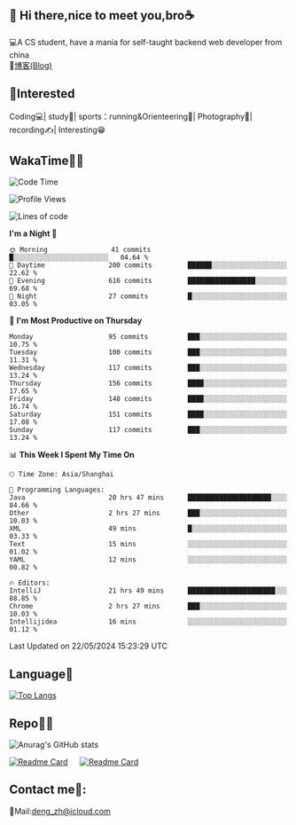 👋 Hi there,nice to meet you,bro☕
---
💻A CS student, have a mania for self-taught backend web developer from china   
📌[博客(Blog)](https://github.com/HealUP/MyBlog)

 <!-- waka-box start -->
 <!-- waka-box end -->
 
🧲**Interested**
--
Coding💻| study📖| sports：running&Orienteering🏃‍| Photography📸| recording✍️| Interesting😁

WakaTime👨‍💻
---
<!--START_SECTION:waka-->
![Code Time](http://img.shields.io/badge/Code%20Time-1%2C180%20hrs%2022%20mins-blue)

![Profile Views](http://img.shields.io/badge/Profile%20Views-3-blue)

![Lines of code](https://img.shields.io/badge/From%20Hello%20World%20I%27ve%20Written-205.0%20thousand%20lines%20of%20code-blue)

**I'm a Night 🦉** 

```text
🌞 Morning                41 commits          █░░░░░░░░░░░░░░░░░░░░░░░░   04.64 % 
🌆 Daytime                200 commits         ██████░░░░░░░░░░░░░░░░░░░   22.62 % 
🌃 Evening                616 commits         █████████████████░░░░░░░░   69.68 % 
🌙 Night                  27 commits          █░░░░░░░░░░░░░░░░░░░░░░░░   03.05 % 
```
📅 **I'm Most Productive on Thursday** 

```text
Monday                   95 commits          ███░░░░░░░░░░░░░░░░░░░░░░   10.75 % 
Tuesday                  100 commits         ███░░░░░░░░░░░░░░░░░░░░░░   11.31 % 
Wednesday                117 commits         ███░░░░░░░░░░░░░░░░░░░░░░   13.24 % 
Thursday                 156 commits         ████░░░░░░░░░░░░░░░░░░░░░   17.65 % 
Friday                   148 commits         ████░░░░░░░░░░░░░░░░░░░░░   16.74 % 
Saturday                 151 commits         ████░░░░░░░░░░░░░░░░░░░░░   17.08 % 
Sunday                   117 commits         ███░░░░░░░░░░░░░░░░░░░░░░   13.24 % 
```


📊 **This Week I Spent My Time On** 

```text
🕑︎ Time Zone: Asia/Shanghai

💬 Programming Languages: 
Java                     20 hrs 47 mins      █████████████████████░░░░   84.66 % 
Other                    2 hrs 27 mins       ███░░░░░░░░░░░░░░░░░░░░░░   10.03 % 
XML                      49 mins             █░░░░░░░░░░░░░░░░░░░░░░░░   03.33 % 
Text                     15 mins             ░░░░░░░░░░░░░░░░░░░░░░░░░   01.02 % 
YAML                     12 mins             ░░░░░░░░░░░░░░░░░░░░░░░░░   00.82 % 

🔥 Editors: 
IntelliJ                 21 hrs 49 mins      ██████████████████████░░░   88.85 % 
Chrome                   2 hrs 27 mins       ███░░░░░░░░░░░░░░░░░░░░░░   10.03 % 
Intellijidea             16 mins             ░░░░░░░░░░░░░░░░░░░░░░░░░   01.12 % 
```


 Last Updated on 22/05/2024 15:23:29 UTC
<!--END_SECTION:waka-->

Language🚀
---
[![Top Langs](https://github-readme-stats.vercel.app/api/top-langs/?username=HealUP&layout=compact&hide_border=true)](https://github.com/HealUP)

Repo🧑‍💻
---
![Anurag's GitHub stats](https://github-readme-stats.vercel.app/api?username=HealUP&count_private=true&show_icons=true&theme=gruvbox&hide_border=true) 

[![Readme Card](https://github-readme-stats.vercel.app/api/pin/?username=HealUP&repo=InternetEy&theme=transparent)](https://github.com/HealUP/InternetEy) &emsp;
[![Readme Card](https://github-readme-stats.vercel.app/api/pin/?username=HealUP&repo=CampusExperience&theme=transparent)](https://github.com/HealUP/CampusExperience)


Contact me📱:
---
📮Mail:deng_zh@icloud.com  
